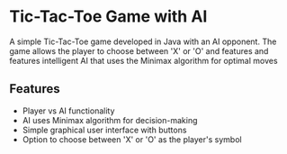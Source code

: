 # Tic-Tac-Toe Game with AI

A simple Tic-Tac-Toe game developed in Java with an AI opponent. 
The game allows the player to choose between 'X' or 'O' and features
and features intelligent AI that uses the Minimax algorithm for 
optimal moves

## Features
- Player vs AI functionality
- AI uses Minimax algorithm for decision-making
- Simple graphical user interface with buttons
- Option to choose between 'X' or 'O' as the player's symbol
